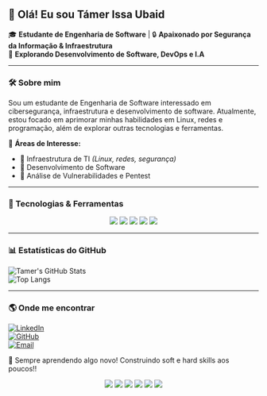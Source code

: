 ## 👋 Olá! Eu sou Támer Issa Ubaid  
🎓 **Estudante de Engenharia de Software** | 🔒 **Apaixonado por Segurança da Informação & Infraestrutura**  
🚀 **Explorando Desenvolvimento de Software, DevOps e I.A**  

---

### 🛠️ Sobre mim  
Sou um estudante de Engenharia de Software interessado em cibersegurança, infraestrutura e desenvolvimento de software. Atualmente, estou focado em aprimorar minhas habilidades em Linux, redes e programação, além de explorar outras tecnologias e ferramentas.

📍 **Áreas de Interesse:**  
- 🔹 Infraestrutura de TI *(Linux, redes, segurança)*  
- 🔹 Desenvolvimento de Software  
- 🔹 Análise de Vulnerabilidades e Pentest  

---

### 🚀 Tecnologias & Ferramentas  
<p align="center">
  <img src="https://img.shields.io/badge/Linux-%23FCC624?style=for-the-badge&logo=linux&logoColor=black" />
  <img src="https://img.shields.io/badge/Shell_Script-%23121011?style=for-the-badge&logo=gnu-bash&logoColor=white" />
  <img src="https://img.shields.io/badge/Python-%233776AB?style=for-the-badge&logo=python&logoColor=white" />
  <img src="https://img.shields.io/badge/Git-%23F05032?style=for-the-badge&logo=git&logoColor=white" />
  <img src="https://img.shields.io/badge/SQL-%23007ACC?style=for-the-badge&logo=sqlite&logoColor=white" />
</p>

---

### 📊 Estatísticas do GitHub  
![Tamer's GitHub Stats](https://github-readme-stats.vercel.app/api?username=TamerIssaUbaid&show_icons=true&theme=tokyonight)  
![Top Langs](https://github-readme-stats.vercel.app/api/top-langs/?username=TamerIssaUbaid&layout=compact&theme=tokyonight)  

---

### 🌎 Onde me encontrar  
[![LinkedIn](https://img.shields.io/badge/LinkedIn-%230077B5?style=for-the-badge&logo=linkedin&logoColor=white)](https://www.linkedin.com/in/tamerissaubaid/)  
[![GitHub](https://img.shields.io/badge/GitHub-%23121011?style=for-the-badge&logo=github&logoColor=white)](https://github.com/TamerIssaUbaid)  
[![Email](https://img.shields.io/badge/Email-%23D14836?style=for-the-badge&logo=gmail&logoColor=white)](mailto:seuemail@example.com)  

🚀 Sempre aprendendo algo novo! Construindo soft e hard skills aos poucos!!

<p align="center"> <img src="https://img.shields.io/badge/Linux-%23FCC624?style=for-the-badge&logo=linux&logoColor=black" /> <img src="https://img.shields.io/badge/Shell_Script-%23121011?style=for-the-badge&logo=gnu-bash&logoColor=white" /> <img src="https://img.shields.io/badge/Python-%233776AB?style=for-the-badge&logo=python&logoColor=white" /> <img src="https://img.shields.io/badge/Java-%23ED8B00?style=for-the-badge&logo=java&logoColor=white" /> <img src="https://img.shields.io/badge/Git-%23F05032?style=for-the-badge&logo=git&logoColor=white" /> <img src="https://img.shields.io/badge/SQL-%23007ACC?style=for-the-badge&logo=sqlite&logoColor=white" /> </p>
